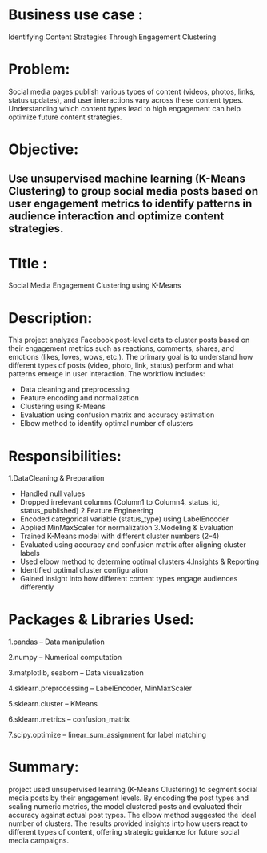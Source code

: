 # Business use case : 
Identifying Content Strategies Through Engagement Clustering
# Problem:
 Social media pages publish various types of content (videos, photos, links, status updates), and user interactions vary across these content types. Understanding which content types lead to high engagement can help optimize future content strategies.
# Objective:
 Use unsupervised machine learning (K-Means Clustering) to group social media posts based on user engagement metrics to identify patterns in audience interaction and optimize content strategies.
----------------------------------------------------------------------------------------

# TItle :
Social Media Engagement Clustering using K-Means

# Description:
This project analyzes Facebook post-level data to cluster posts based on their engagement metrics such as reactions, comments, shares, and emotions (likes, loves, wows, etc.). The primary goal is to understand how different types of posts (video, photo, link, status) perform and what patterns emerge in user interaction.
The workflow includes:
* Data cleaning and preprocessing
* Feature encoding and normalization
* Clustering using K-Means
* Evaluation using confusion matrix and accuracy estimation
* Elbow method to identify optimal number of clusters
  
# Responsibilities:
1.DataCleaning & Preparation
* Handled null values
* Dropped irrelevant columns (Column1 to Column4, status_id, status_published)
2.Feature Engineering
* Encoded categorical variable (status_type) using LabelEncoder
* Applied MinMaxScaler for normalization
3.Modeling & Evaluation
* Trained K-Means model with different cluster numbers (2–4)
* Evaluated using accuracy and confusion matrix after aligning cluster labels
* Used elbow method to determine optimal clusters
4.Insights & Reporting
* Identified optimal cluster configuration
* Gained insight into how different content types engage audiences differently
  
# Packages & Libraries Used:
1.pandas – Data manipulation

2.numpy – Numerical computation

3.matplotlib, seaborn – Data visualization

4.sklearn.preprocessing – LabelEncoder, MinMaxScaler

5.sklearn.cluster – KMeans

6.sklearn.metrics – confusion_matrix

7.scipy.optimize – linear_sum_assignment for label matching

# Summary:
 project used unsupervised learning (K-Means Clustering) to segment social media posts by their engagement levels. By encoding the post types and scaling numeric metrics, the model clustered posts and evaluated their accuracy against actual post types. The elbow method suggested the ideal number of clusters. The results provided insights into how users react to different types of content, offering strategic guidance for future social media campaigns.




























